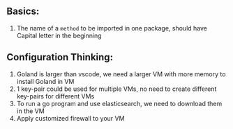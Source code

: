 ## Basics:
1. The name of a `method` to be imported in one package, should have Capital letter in the beginning

## Configuration Thinking:
1. Goland is larger than vscode, we need a larger VM with more memory to install Goland in VM
2. 1 key-pair could be used for multiple VMs, no need to create different key-pairs for different VMs
3. To run a go program and use elasticsearch, we need to download them in the VM
4. Apply customized firewall to your VM

